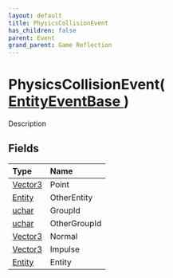 ```yaml
---
layout: default
title: PhysicsCollisionEvent
has_children: false
parent: Event
grand_parent: Game Reflection
---
```

# PhysicsCollisionEvent( [ EntityEventBase ](/riftbreaker-wiki/docs/game-reflection/events/entity_event_base/) )
Description 

## Fields

| Type | Name |
|:----------|:--------------|
| [Vector3](/riftbreaker-wiki/docs/game-reflection/classes/vector3/) | Point |
| [Entity](/riftbreaker-wiki/docs/game-reflection/classes/entity/) | OtherEntity |
| [uchar](/riftbreaker-wiki/docs/game-reflection/enums/uchar/) | GroupId |
| [uchar](/riftbreaker-wiki/docs/game-reflection/enums/uchar/) | OtherGroupId |
| [Vector3](/riftbreaker-wiki/docs/game-reflection/classes/vector3/) | Normal |
| [Vector3](/riftbreaker-wiki/docs/game-reflection/classes/vector3/) | Impulse |
| [Entity](/riftbreaker-wiki/docs/game-reflection/classes/entity/) | Entity |

